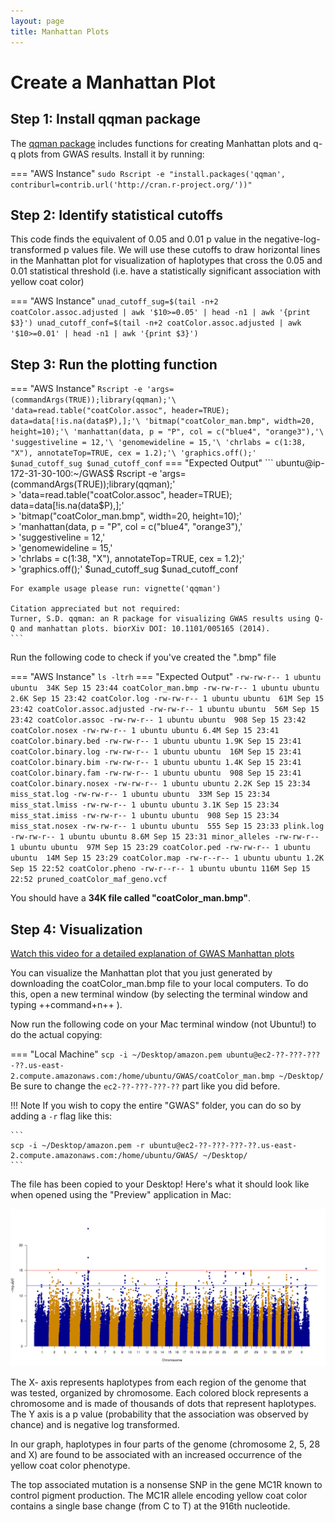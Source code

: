 ```yaml
---
layout: page
title: Manhattan Plots
---
```


Create a Manhattan Plot
=========================

## Step 1: Install qqman package

The [qqman package](https://cran.r-project.org/web/packages/qqman/vignettes/qqman.html) includes functions for creating Manhattan plots and q-q plots from GWAS results. Install it by running:

=== "AWS Instance"
    ```
    sudo Rscript -e "install.packages('qqman', contriburl=contrib.url('http://cran.r-project.org/'))"
    ```

## Step 2: Identify statistical cutoffs

This code finds the equivalent of 0.05 and 0.01 p value in the negative-log-transformed p values file. We will use these cutoffs to draw horizontal lines in the Manhattan plot for visualization of haplotypes that cross the 0.05 and 0.01 statistical threshold (i.e. have a statistically significant association with yellow coat color)

=== "AWS Instance"
    ```
    unad_cutoff_sug=$(tail -n+2 coatColor.assoc.adjusted | awk '$10>=0.05' | head -n1 | awk '{print $3}')
    unad_cutoff_conf=$(tail -n+2 coatColor.assoc.adjusted | awk '$10>=0.01' | head -n1 | awk '{print $3}')
    ```

## Step 3: Run the plotting function

=== "AWS Instance"
    ```
    Rscript -e 'args=(commandArgs(TRUE));library(qqman);'\
    'data=read.table("coatColor.assoc", header=TRUE); data=data[!is.na(data$P),];'\
    'bitmap("coatColor_man.bmp", width=20, height=10);'\
    'manhattan(data, p = "P", col = c("blue4", "orange3"),'\
    'suggestiveline = 12,'\
    'genomewideline = 15,'\
    'chrlabs = c(1:38, "X"), annotateTop=TRUE, cex = 1.2);'\
    'graphics.off();' $unad_cutoff_sug $unad_cutoff_conf
    ```
=== "Expected Output"
    ```
    ubuntu@ip-172-31-30-100:~/GWAS$ Rscript -e 'args=(commandArgs(TRUE));library(qqman);'\
    > 'data=read.table("coatColor.assoc", header=TRUE); data=data[!is.na(data$P),];'\
    > 'bitmap("coatColor_man.bmp", width=20, height=10);'\
    > 'manhattan(data, p = "P", col = c("blue4", "orange3"),'\
    > 'suggestiveline = 12,'\
    > 'genomewideline = 15,'\
    > 'chrlabs = c(1:38, "X"), annotateTop=TRUE, cex = 1.2);'\
    > 'graphics.off();' $unad_cutoff_sug $unad_cutoff_conf

    For example usage please run: vignette('qqman')

    Citation appreciated but not required:
    Turner, S.D. qqman: an R package for visualizing GWAS results using Q-Q and manhattan plots. biorXiv DOI: 10.1101/005165 (2014).
    ```

Run the following code to check if you've created the ".bmp" file

=== "AWS Instance"
    ```
    ls -ltrh
    ```
=== "Expected Output"
    ```
    -rw-rw-r-- 1 ubuntu ubuntu  34K Sep 15 23:44 coatColor_man.bmp
    -rw-rw-r-- 1 ubuntu ubuntu 2.6K Sep 15 23:42 coatColor.log
    -rw-rw-r-- 1 ubuntu ubuntu  61M Sep 15 23:42 coatColor.assoc.adjusted
    -rw-rw-r-- 1 ubuntu ubuntu  56M Sep 15 23:42 coatColor.assoc
    -rw-rw-r-- 1 ubuntu ubuntu  908 Sep 15 23:42 coatColor.nosex
    -rw-rw-r-- 1 ubuntu ubuntu 6.4M Sep 15 23:41 coatColor.binary.bed
    -rw-rw-r-- 1 ubuntu ubuntu 1.9K Sep 15 23:41 coatColor.binary.log
    -rw-rw-r-- 1 ubuntu ubuntu  16M Sep 15 23:41 coatColor.binary.bim
    -rw-rw-r-- 1 ubuntu ubuntu 1.4K Sep 15 23:41 coatColor.binary.fam
    -rw-rw-r-- 1 ubuntu ubuntu  908 Sep 15 23:41 coatColor.binary.nosex
    -rw-rw-r-- 1 ubuntu ubuntu 2.2K Sep 15 23:34 miss_stat.log
    -rw-rw-r-- 1 ubuntu ubuntu  33M Sep 15 23:34 miss_stat.lmiss
    -rw-rw-r-- 1 ubuntu ubuntu 3.1K Sep 15 23:34 miss_stat.imiss
    -rw-rw-r-- 1 ubuntu ubuntu  908 Sep 15 23:34 miss_stat.nosex
    -rw-rw-r-- 1 ubuntu ubuntu  555 Sep 15 23:33 plink.log
    -rw-rw-r-- 1 ubuntu ubuntu 8.6M Sep 15 23:31 minor_alleles
    -rw-rw-r-- 1 ubuntu ubuntu  97M Sep 15 23:29 coatColor.ped
    -rw-rw-r-- 1 ubuntu ubuntu  14M Sep 15 23:29 coatColor.map
    -rw-r--r-- 1 ubuntu ubuntu 1.2K Sep 15 22:52 coatColor.pheno
    -rw-r--r-- 1 ubuntu ubuntu 116M Sep 15 22:52 pruned_coatColor_maf_geno.vcf
    ```

You should have a **34K file called "coatColor_man.bmp"**.


## Step 4: Visualization

[Watch this video for a detailed explanation of GWAS Manhattan plots](https://www.google.com/search?q=how+to+read+a+manhattan+plot&oq=how+to+read+a+manhattan+plot&aqs=chrome..69i57.7911j0j4&sourceid=chrome&ie=UTF-8#kpvalbx=_tXIPX9mmFsmT0PEP64-OkAk26)

You can visualize the Manhattan plot that you just generated by downloading the coatColor_man.bmp file to your local computers. To do this, open a new terminal window (by selecting the terminal window and typing ++command+n++ ).

Now run the following code on your Mac terminal window (not Ubuntu!) to do the actual copying:

=== "Local Machine"
    ```
    scp -i ~/Desktop/amazon.pem ubuntu@ec2-??-???-???-??.us-east-2.compute.amazonaws.com:/home/ubuntu/GWAS/coatColor_man.bmp ~/Desktop/
    ```
Be sure to change the `ec2-??-???-???-??` part like you did before.

!!! Note
    If you wish to copy the entire "GWAS" folder, you can do so by adding a `-r` flag like this:

    ```
    scp -i ~/Desktop/amazon.pem -r ubuntu@ec2-??-???-???-??.us-east-2.compute.amazonaws.com:/home/ubuntu/GWAS/ ~/Desktop/
    ```


The file has been copied to your Desktop! Here's what it should look like when opened using the "Preview" application in Mac:

![](../../images/General_GWAS_coatColor_man.png)

The X- axis represents haplotypes from each region of the genome that was tested, organized by chromosome. Each colored block represents a chromosome and is made of thousands of dots that represent haplotypes. The Y axis is a p value (probability that the association was observed by chance) and is negative log transformed.

In our graph, haplotypes in four parts of the genome (chromosome 2, 5, 28 and X) are found to be associated with an increased occurrence of the yellow coat color phenotype.

The top associated mutation is a nonsense SNP in the gene MC1R known to control pigment production. The MC1R allele encoding yellow coat color contains a single base change (from C to T) at the 916th nucleotide.
